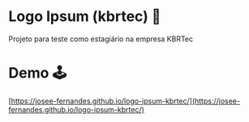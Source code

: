 # Logo Ipsum (kbrtec) 📝

Projeto para teste como estagiário na empresa KBRTec


# Demo 🕹

[https://josee-fernandes.github.io/logo-ipsum-kbrtec/](https://josee-fernandes.github.io/logo-ipsum-kbrtec/)